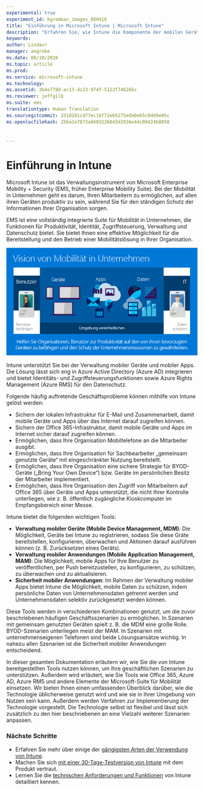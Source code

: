 ```yaml
---
experimental: true
experiment_id: kgremban_images_080416
title: "Einführung in Microsoft Intune | Microsoft Intune"
description: "Erfahren Sie, wie Intune die Komponente der mobilen Geräteverwaltung der „Enterprise Mobility + Security“-Lösung darstellt."
keywords: 
author: Lindavr
manager: angrobe
ms.date: 08/10/2016
ms.topic: article
ms.prod: 
ms.service: microsoft-intune
ms.technology: 
ms.assetid: 3b4e778d-ac13-4c23-974f-5122f74626bc
ms.reviewer: jeffgilb
ms.suite: ems
translationtype: Human Translation
ms.sourcegitcommit: 3318201cd77ec16f72e65275eda0e65c0dd9e05c
ms.openlocfilehash: 256a1e7873a6603226843d2936e44c09424b8050


---
```


# Einführung in Intune
Microsoft Intune ist das Verwaltungsinstrument von Microsoft Enterprise Mobility + Security (EMS, früher Enterprise Mobility Suite). Bei der Mobilität in Unternehmen geht es darum, Ihren Mitarbeitern zu ermöglichen, auf allen ihren Geräten produktiv zu sein, während Sie für den ständigen Schutz der Informationen Ihrer Organisation sorgen.  

EMS ist eine vollständig integrierte Suite für Mobilität in Unternehmen, die Funktionen für Produktivität, Identität, Zugriffsteuerung, Verwaltung und Datenschutz bietet. Sie bietet Ihnen eine effektive Möglichkeit für die Bereitstellung und den Betrieb einer Mobilitätslösung in Ihrer Organisation.  

![Bild der Vision von Mobilität in Unternehmen](..\media\em-vision.png)

Intune unterstützt Sie bei der Verwaltung mobiler Geräte und mobiler Apps. Die Lösung lässt sich eng in Azure Active Directory (Azure AD) integrieren und bietet Identitäts- und Zugriffsteuerungsfunktionen sowie Azure Rights Management (Azure RMS) für den Datenschutz.  

Folgende häufig auftretende Geschäftsprobleme können mithilfe von Intune gelöst werden:

* Sichern der lokalen Infrastruktur für E-Mail und Zusammenarbeit, damit mobile Geräte und Apps über das Internet darauf zugreifen können.
* Sichern der Office 365-Infrastruktur, damit mobile Geräte und Apps im Internet sicher darauf zugreifen können.
* Ermöglichen, dass Ihre Organisation Mobiltelefone an die Mitarbeiter ausgibt.
* Ermöglichen, dass Ihre Organisation für Sachbearbeiter „gemeinsam genutzte Geräte“ mit eingeschränkter Nutzung bereitstellt.
* Ermöglichen, dass Ihre Organisation eine sichere Strategie für BYOD-Geräte („Bring Your Own Device“) bzw. Geräte im persönlichen Besitz der Mitarbeiter implementiert.
* Ermöglichen, dass Ihre Organisation den Zugriff von Mitarbeitern auf Office 365 über Geräte und Apps unterstützt, die nicht Ihrer Kontrolle unterliegen, wie z. B. öffentlich zugängliche Kioskcomputer im Empfangsbereich einer Messe.

Intune bietet die folgenden wichtigen Tools:
* **Verwaltung mobiler Geräte (Mobile Device Management, MDM)**: Die Möglichkeit, Geräte bei Intune zu registrieren, sodass Sie diese Gräte bereitstellen, konfigurieren, überwachen und Aktionen darauf ausführen können (z. B. Zurücksetzen eines Geräts).
* **Verwaltung mobiler Anwendungen (Mobile Application Management, MAM)**: Die Möglichkeit, mobile Apps für Ihre Benutzer zu veröffentlichen, per Push bereitzustellen, zu konfigurieren, zu schützen, zu überwachen und zu aktualisieren.
* **Sicherheit mobiler Anwendungen**: Im Rahmen der Verwaltung mobiler Apps bietet Intune die Möglichkeit, mobile Daten zu schützen, indem persönliche Daten von Unternehmensdaten getrennt werden und Unternehmensdaten selektiv zurückgesetzt werden können.

Diese Tools werden in verschiedenen Kombinationen genutzt, um die zuvor beschriebenen häufigen Geschäftsszenarien zu ermöglichen. In Szenarien mit gemeinsam genutzten Geräten spielt z. B. die MDM eine große Rolle. BYOD-Szenarien unterliegen meist der MAM. In Szenarien mit unternehmenseigenen Telefonen sind beide Lösungsansätze wichtig. In nahezu allen Szenarien ist die Sicherheit mobiler Anwendungen entscheidend.

In dieser gesamten Dokumentation erläutern wir, wie Sie die von Intune bereitgestellten Tools nutzen können, um Ihre geschäftlichen Szenarien zu unterstützen.  Außerdem wird erläutert, wie Sie Tools wie Office 365, Azure AD, Azure RMS und andere Elemente der Microsoft-Suite für Mobilität einsetzen. Wir bieten Ihnen einen umfassenden Überblick darüber, wie die Technologie üblicherweise genutzt wird und wie sie in Ihrer Umgebung von Nutzen sein kann. Außerdem werden Verfahren zur Implementierung der Technologie vorgestellt. Die Technologie selbst ist flexibel und lässt sich zusätzlich zu den hier beschriebenen an eine Vielzahl weiterer Szenarien anpassen.

### Nächste Schritte
* Erfahren Sie mehr über einige der [gängigsten Arten der Verwendung von Intune](common-ways-to-use-intune.md).
* Machen Sie sich [mit einer 30-Tage-Testversion von Intune](get-started-with-a-30-day-trial-of-microsoft-intune.md) mit dem Produkt vertraut.
* Lernen Sie die [technischen Anforderungen und Funktionen](/intune/get-started/what-to-know-before-you-start-microsoft-intune) von Intune detailliert kennen.



<!--HONumber=Oct16_HO2-->


